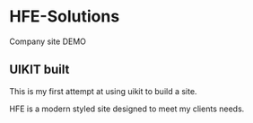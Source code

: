 # HFE-Solutions
Company site DEMO

<h2>UIKIT built</h2>
<p>This is my first attempt at using uikit to build a site.</p>

<p>HFE is a modern styled site designed to meet my clients needs.</p>
